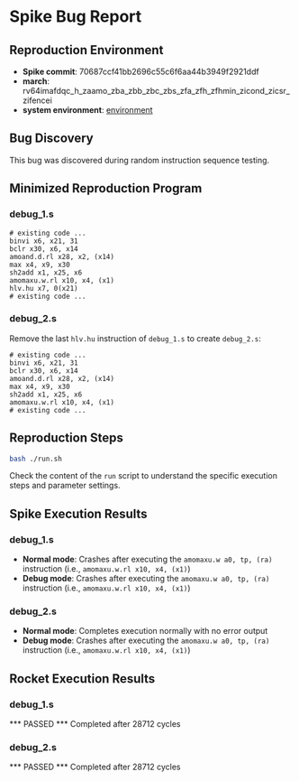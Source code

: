 # Spike Bug Report

## Reproduction Environment
- **Spike commit**: 70687ccf41bb2696c55c6f6aa44b3949f2921ddf
- **march**: rv64imafdqc_h_zaamo_zba_zbb_zbc_zbs_zfa_zfh_zfhmin_zicond_zicsr_zifencei
- **system environment**: [environment](environment.md)

## Bug Discovery

This bug was discovered during random instruction sequence testing.

## Minimized Reproduction Program

### debug_1.s
```riscv
# existing code ...
binvi x6, x21, 31
bclr x30, x6, x14
amoand.d.rl x28, x2, (x14)
max x4, x9, x30
sh2add x1, x25, x6
amomaxu.w.rl x10, x4, (x1)
hlv.hu x7, 0(x21)
# existing code ...
```

### debug_2.s

Remove the last `hlv.hu` instruction of `debug_1.s` to create `debug_2.s`:

```riscv
# existing code ...
binvi x6, x21, 31
bclr x30, x6, x14
amoand.d.rl x28, x2, (x14)
max x4, x9, x30
sh2add x1, x25, x6
amomaxu.w.rl x10, x4, (x1)
# existing code ...
```

## Reproduction Steps

```bash
bash ./run.sh
```

Check the content of the `run` script to understand the specific execution steps and parameter settings.

## Spike Execution Results

### debug_1.s
- **Normal mode**: Crashes after executing the `amomaxu.w a0, tp, (ra)` instruction (i.e., `amomaxu.w.rl x10, x4, (x1)`)
- **Debug mode**: Crashes after executing the `amomaxu.w a0, tp, (ra)` instruction (i.e., `amomaxu.w.rl x10, x4, (x1)`)

### debug_2.s
- **Normal mode**: Completes execution normally with no error output
- **Debug mode**: Crashes after executing the `amomaxu.w a0, tp, (ra)` instruction (i.e., `amomaxu.w.rl x10, x4, (x1)`)

## Rocket Execution Results

### debug_1.s

*** PASSED *** Completed after 28712 cycles

### debug_2.s

*** PASSED *** Completed after 28712 cycles